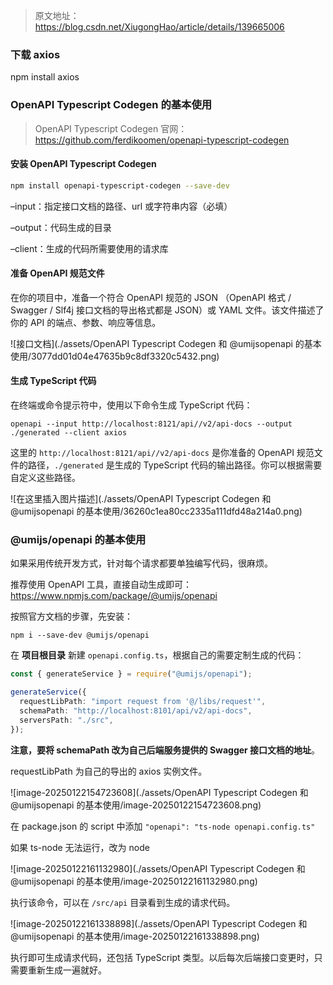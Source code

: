 > 原文地址：https://blog.csdn.net/XiugongHao/article/details/139665006

###  下载 axios

npm install axios

### OpenAPI Typescript Codegen 的基本使用

> OpenAPI Typescript Codegen 官网：https://github.com/ferdikoomen/openapi-typescript-codegen

#### 安装 OpenAPI Typescript Codegen

```sh
npm install openapi-typescript-codegen --save-dev
```

–input：指定接口文档的路径、url 或字符串内容（必填）

–output：代码生成的目录

–client：生成的代码所需要使用的请求库

#### 准备 OpenAPI 规范文件

在你的项目中，准备一个符合 OpenAPI 规范的 JSON （OpenAPI 格式 / Swagger / Slf4j 接口文档的导出格式都是 JSON）或 YAML 文件。该文件描述了你的 API 的端点、参数、响应等信息。

![接口文档](./assets/OpenAPI Typescript Codegen 和 @umijsopenapi 的基本使用/3077dd01d04e47635b9c8df3320c5432.png)

#### 生成 TypeScript 代码

在终端或命令提示符中，使用以下命令生成 TypeScript 代码：

```
openapi --input http://localhost:8121/api//v2/api-docs --output ./generated --client axios
```

这里的 `http://localhost:8121/api//v2/api-docs` 是你准备的 OpenAPI 规范文件的路径，`./generated` 是生成的 TypeScript 代码的输出路径。你可以根据需要自定义这些路径。

![在这里插入图片描述](./assets/OpenAPI Typescript Codegen 和 @umijsopenapi 的基本使用/36260c1ea80cc2335a111dfd48a214a0.png)

### @umijs/openapi 的基本使用

如果采用传统开发方式，针对每个请求都要单独编写代码，很麻烦。

推荐使用 OpenAPI 工具，直接自动生成即可：https://www.npmjs.com/package/@umijs/openapi

按照官方文档的步骤，先安装：

```shell
npm i --save-dev @umijs/openapi
```

在 **项目根目录** 新建 `openapi.config.ts`，根据自己的需要定制生成的代码：

```typescript
const { generateService } = require("@umijs/openapi");

generateService({
  requestLibPath: "import request from '@/libs/request'",
  schemaPath: "http://localhost:8101/api/v2/api-docs",
  serversPath: "./src",
});
```

**注意，要将 schemaPath 改为自己后端服务提供的 Swagger 接口文档的地址**。

requestLibPath 为自己的导出的 axios 实例文件。

![image-20250122154723608](./assets/OpenAPI Typescript Codegen 和 @umijsopenapi 的基本使用/image-20250122154723608.png)

在 package.json 的 script 中添加 `"openapi": "ts-node openapi.config.ts"`

如果 ts-node 无法运行，改为 node

![image-20250122161132980](./assets/OpenAPI Typescript Codegen 和 @umijsopenapi 的基本使用/image-20250122161132980.png)

执行该命令，可以在 `/src/api` 目录看到生成的请求代码。

![image-20250122161338898](./assets/OpenAPI Typescript Codegen 和 @umijsopenapi 的基本使用/image-20250122161338898.png)

执行即可生成请求代码，还包括 TypeScript 类型。以后每次后端接口变更时，只需要重新生成一遍就好。
